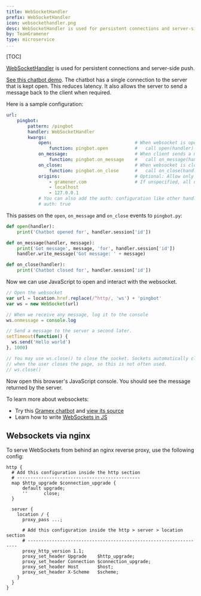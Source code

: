 ```yaml
---
title: WebSocketHandler
prefix: WebSocketHandler
icon: websockethandler.png
desc: WebSocketHandler is used for persistent connections and server-side push
by: TeamGramener
type: microservice
...
```


[TOC]

[WebSocketHandler][websockethandler] is used for persistent connections and
server-side push.

[See this chatbot demo](chat.html). The chatbot has a single connection to the
server that is kept open. This reduces latency. It also allows the server to send
a message back to the client when required.

Here is a sample configuration:

```yaml
url:
    pingbot:
        pattern: /pingbot
        handler: WebSocketHandler
        kwargs:
            open:                               # When websocket is opened
                function: pingbot.open          #   call open(handler) in pingbot.py
            on_message:                         # When client sends a message
                function: pingbot.on_message    #   call on_message(handler, msg) in pingbot.py
            on_close:                           # When websocket is closed
                function: pingbot.on_close      #   call on_close(handler) in pingbot.py
            origins:                            # Optional: Allow only from these domains.
                - gramener.com                  # If unspecified, all domains are allowed.
                - localhost
                - 127.0.0.1
            # You can also add the auth: configuration like other handlers. For example:
            # auth: true
```

This passes on the `open`, `on_message` and `on_close` events to `pingbot.py`:

```python
def open(handler):
    print('Chatbot opened for', handler.session['id'])

def on_message(handler, message):
    print('Got message', message, 'for', handler.session['id'])
    handler.write_message('Got message: ' + message)

def on_close(handler):
    print('Chatbot closed for', handler.session['id'])
```

Now we can use JavaScript to open and interact with the websocket.

```js
// Open the websocket
var url = location.href.replace(/^http/, 'ws') + 'pingbot'
var ws = new WebSocket(url)

// When we receive any message, log it to the console
ws.onmessage = console.log

// Send a message to the server a second later.
setTimeout(function() {
  ws.send('Hello world')
}, 1000)

// You may use ws.close() to close the socket. Sockets automatically close
// when the user closes the page, so this is not often used.
// ws.close()
```

Now open this browser's JavaScript console. You should see the message returned by the server.

To learn more about websockets:

- Try this [Gramex chatbot](chat.html) and [view its source][chatbot-source]
- Learn how to write [WebSockets in JS][websocket-clients]

## Websockets via nginx

To serve WebSockets from behind an nginx reverse proxy, use the following config:

```nginx
http {
  # Add this configuration inside the http section
  # ----------------------------------------------
  map $http_upgrade $connection_upgrade {
      default upgrade;
      ''      close;
  }

  server {
    location / {
      proxy_pass ...;

      # Add this configuration inside the http > server > location section
      # ------------------------------------------------------------------
      proxy_http_version 1.1;
      proxy_set_header Upgrade    $http_upgrade;
      proxy_set_header Connection $connection_upgrade;
      proxy_set_header Host       $host;
      proxy_set_header X-Scheme   $scheme;
    }
  }
}
```

[websockethandler]: https://learn.gramener.com/gramex/gramex.handlers.html#gramex.handlers.WebSocketHandler
[chatbot-source]: https://github.com/gramener/gramex-guide/blob/master/websockethandler/websocketchat.py
[websocket-clients]: https://developer.mozilla.org/en-US/docs/Web/API/WebSockets_API/Writing_WebSocket_client_applications

<script>
var pre = [].slice.call(document.querySelectorAll('pre'))

function next() {
  var element = pre.shift(),
      text = element.textContent
  if (text.match(/new WebSocket/))
    eval(text)
  if (pre.length > 0) { next() }
}
next()
</script>
